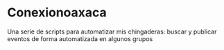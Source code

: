 # Conexionoaxaca
Una serie de scripts para automatizar mis chingaderas: buscar y publicar eventos de forma automatizada en algunos grupos
